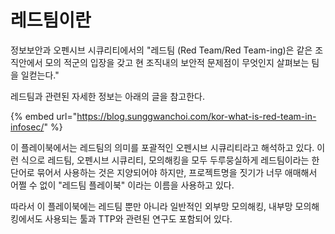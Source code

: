 # 레드팀이란

정보보안과 오펜시브 시큐리티에서의 "레드팀 (Red Team/Red Team-ing)은 같은 조직안에서 모의 적군의 입장을 갖고 현 조직내의 보안적 문제점이 무엇인지 살펴보는 팀을 일컫는다."&#x20;

레드팀과 관련된 자세한 정보는 아래의 글을 참고한다.&#x20;

{% embed url="https://blog.sunggwanchoi.com/kor-what-is-red-team-in-infosec/" %}

이 플레이북에서는 레드팀의 의미를 포괄적인 오펜시브 시큐리티라고 해석하고 있다. 이런 식으로 레드팀, 오펜시브 시큐리티, 모의해킹을 모두 두루뭉실하게 레드팀이라는 한 단어로 묶어서 사용하는 것은 지양되어야 하지만, 프로젝트명을 짓기가 너무 애매해서 어쩔 수 없이 "레드팀 플레이북" 이라는 이름을 사용하고 있다.&#x20;

따라서 이 플레이북에는 레드팀 뿐만 아니라 일반적인 외부망 모의해킹, 내부망 모의해킹에서도 사용되는 툴과 TTP와 관련된 연구도 포함되어 있다.&#x20;
